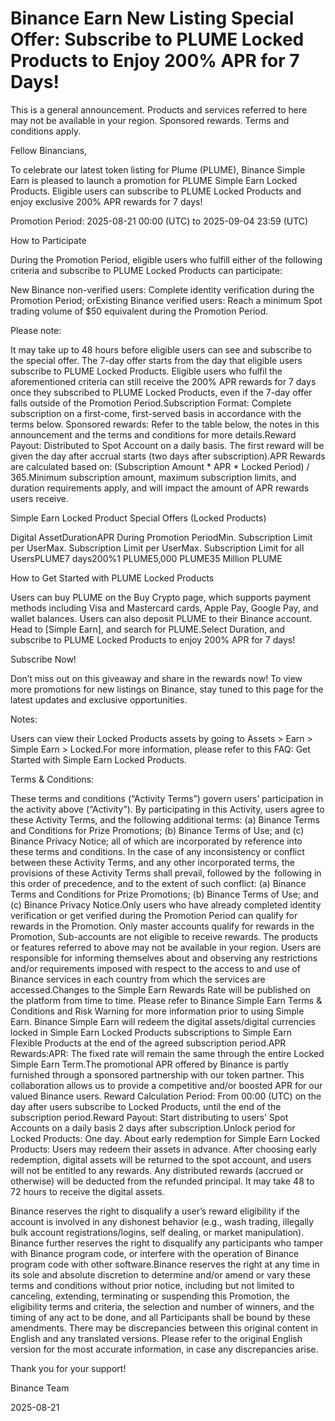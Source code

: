 # Binance Earn New Listing Special Offer: Subscribe to PLUME Locked Products to Enjoy 200% APR for 7 Days!

This is a general announcement. Products and services referred to here may not be available in your region. Sponsored rewards. Terms and conditions apply.

Fellow Binancians,

To celebrate our latest token listing for Plume (PLUME), Binance Simple Earn is pleased to launch a promotion for PLUME Simple Earn Locked Products. Eligible users can subscribe to PLUME Locked Products and enjoy exclusive 200% APR rewards for 7 days! 

Promotion Period: 2025-08-21 00:00 (UTC) to 2025-09-04 23:59 (UTC)

How to Participate

During the Promotion Period, eligible users who fulfill either of the following criteria and subscribe to PLUME Locked Products can participate:

New Binance non-verified users: Complete identity verification during the Promotion Period; orExisting Binance verified users: Reach a minimum Spot trading volume of $50 equivalent during the Promotion Period.

Please note:

It may take up to 48 hours before eligible users can see and subscribe to the special offer. The 7-day offer starts from the day that eligible users subscribe to PLUME Locked Products. Eligible users who fulfil the aforementioned criteria can still receive the 200% APR rewards for 7 days once they subscribed to PLUME Locked Products, even if the 7-day offer falls outside of the Promotion Period.Subscription Format: Complete subscription on a first-come, first-served basis in accordance with the terms below. Sponsored rewards: Refer to the table below, the notes in this announcement and the terms and conditions for more details.Reward Payout: Distributed to Spot Account on a daily basis. The first reward will be given the day after accrual starts (two days after subscription).APR Rewards are calculated based on: (Subscription Amount * APR * Locked Period) / 365.Minimum subscription amount, maximum subscription limits, and duration requirements apply, and will impact the amount of APR rewards users receive.

Simple Earn Locked Product Special Offers (Locked Products)

Digital AssetDurationAPR During Promotion PeriodMin. Subscription Limit per UserMax. Subscription Limit per UserMax. Subscription Limit for all UsersPLUME7 days200%1 PLUME5,000 PLUME35 Million PLUME

How to Get Started with PLUME Locked Products

Users can buy PLUME on the Buy Crypto page, which supports payment methods including Visa and Mastercard cards, Apple Pay, Google Pay, and wallet balances. Users can also deposit PLUME to their Binance account. Head to [Simple Earn], and search for PLUME.Select Duration, and subscribe to PLUME Locked Products to enjoy 200% APR for 7 days!

Subscribe Now!

Don’t miss out on this giveaway and share in the rewards now! To view more promotions for new listings on Binance, stay tuned to this page for the latest updates and exclusive opportunities.

Notes:

Users can view their Locked Products assets by going to Assets > Earn > Simple Earn > Locked.For more information, please refer to this FAQ: Get Started with Simple Earn Locked Products.

Terms & Conditions:

These terms and conditions (“Activity Terms”) govern users’ participation in the activity above (“Activity”). By participating in this Activity, users agree to these Activity Terms, and the following additional terms: (a) Binance Terms and Conditions for Prize Promotions; (b) Binance Terms of Use; and (c) Binance Privacy Notice; all of which are incorporated by reference into these terms and conditions. In the case of any inconsistency or conflict between these Activity Terms, and any other incorporated terms, the provisions of these Activity Terms shall prevail, followed by the  following in this order of precedence, and to the extent of such conflict: (a) Binance Terms and Conditions for Prize Promotions; (b) Binance Terms of Use; and (c) Binance Privacy Notice.Only users who have already completed identity verification or get verified during the Promotion Period can qualify for rewards in the Promotion. Only master accounts qualify for rewards in the Promotion, Sub-accounts are not eligible to receive rewards.  The products or features referred to above may not be available in your region. Users are responsible for informing themselves about and observing any restrictions and/or requirements imposed with respect to the access to and use of Binance services in each country from which the services are accessed.Changes to the Simple Earn Rewards Rate will be published on the platform from time to time. Please refer to Binance Simple Earn Terms & Conditions and Risk Warning for more information prior to using Simple Earn. Binance Simple Earn will redeem the digital assets/digital currencies locked in Simple Earn Locked Products subscriptions to Simple Earn Flexible Products at the end of the agreed subscription period.APR Rewards:APR: The fixed rate will remain the same through the entire Locked Simple Earn Term.The promotional APR offered by Binance is partly furnished through a sponsored partnership with our token partner. This collaboration allows us to provide a competitive and/or boosted APR for our valued Binance users. Reward Calculation Period: From 00:00 (UTC) on the day after users subscribe to Locked Products, until the end of the subscription period.Reward Payout: Start distributing to users’ Spot Accounts on a daily basis 2 days after subscription.Unlock period for Locked Products: One day. About early redemption for Simple Earn Locked Products: Users may redeem their assets in advance. After choosing early redemption, digital assets will be returned to the spot account, and users will not be entitled to any rewards. Any distributed rewards (accrued or otherwise) will be deducted from the refunded principal. It may take 48 to 72 hours to receive the digital assets.

Binance reserves the right to disqualify a user’s reward eligibility if the account is involved in any dishonest behavior (e.g., wash trading, illegally bulk account registrations/logins, self dealing, or market manipulation). Binance further reserves the right to disqualify any participants who tamper with Binance program code, or interfere with the operation of Binance program code with other software.Binance reserves the right at any time in its sole and absolute discretion to determine and/or amend or vary these terms and conditions without prior notice, including but not limited to canceling, extending, terminating or suspending this Promotion, the eligibility terms and criteria, the selection and number of winners, and the timing of any act to be done, and all Participants shall be bound by these amendments. There may be discrepancies between this original content in English and any translated versions. Please refer to the original English version for the most accurate information, in case any discrepancies arise.

Thank you for your support!

Binance Team

2025-08-21